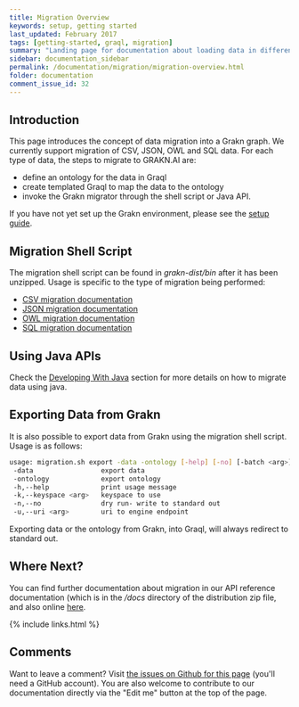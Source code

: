 ```yaml
---
title: Migration Overview
keywords: setup, getting started
last_updated: February 2017
tags: [getting-started, graql, migration]
summary: "Landing page for documentation about loading data in different formats to populate a graph in Grakn."
sidebar: documentation_sidebar
permalink: /documentation/migration/migration-overview.html
folder: documentation
comment_issue_id: 32
---
```


## Introduction
This page introduces the concept of data migration into a Grakn graph. We currently support migration of CSV, JSON, OWL and SQL data. For each type of data, the steps to migrate to GRAKN.AI are:

- define an ontology for the data in Graql
- create templated Graql to map the data to the ontology
- invoke the Grakn migrator through the shell script or Java API.

If you have not yet set up the Grakn environment, please see the [setup guide](../get-started/setup-guide.html).

## Migration Shell Script
The migration shell script can be found in *grakn-dist/bin* after it has been unzipped. Usage is specific to the type of migration being performed:

+ [CSV migration documentation](./CSV-migration.html)
+ [JSON migration documentation](./JSON-migration.html)
+ [OWL migration documentation](./OWL-migration.html)
+ [SQL migration documentation](./SQL-migration.html)

## Using Java APIs

Check the [Developing With Java](../developing-with-java/migration-api.html) section for more details on how to migrate data using java.

## Exporting Data from Grakn

It is also possible to export data from Grakn using the migration shell script. Usage is as follows:

```bash
usage: migration.sh export -data -ontology [-help] [-no] [-batch <arg>] [-uri <arg>] [-keyspace <arg>]
 -data                 export data
 -ontology             export ontology
 -h,--help             print usage message
 -k,--keyspace <arg>   keyspace to use
 -n,--no               dry run- write to standard out
 -u,--uri <arg>        uri to engine endpoint
```

Exporting data or the ontology from Grakn, into Graql, will always redirect to standard out. 

## Where Next?
You can find further documentation about migration in our API reference documentation (which is in the */docs* directory of the distribution zip file, and also online [here](https://grakn.ai/javadocs.html).

{% include links.html %}


## Comments
Want to leave a comment? Visit <a href="https://github.com/graknlabs/docs/issues/32" target="_blank">the issues on Github for this page</a> (you'll need a GitHub account). You are also welcome to contribute to our documentation directly via the "Edit me" button at the top of the page.
